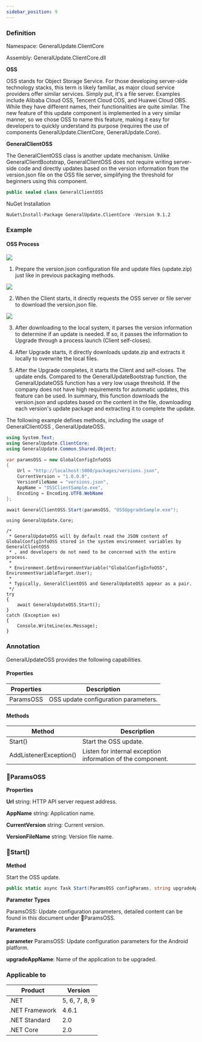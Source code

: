 ```yaml
---
sidebar_position: 9
---
```


### Definition

Namespace: GeneralUpdate.ClientCore

Assembly: GeneralUpdate.ClientCore.dll



**OSS**

OSS stands for Object Storage Service. For those developing server-side technology stacks, this term is likely familiar, as major cloud service providers offer similar services. Simply put, it's a file server. Examples include Alibaba Cloud OSS, Tencent Cloud COS, and Huawei Cloud OBS. While they have different names, their functionalities are quite similar. The new feature of this update component is implemented in a very similar manner, so we chose OSS to name this feature, making it easy for developers to quickly understand its purpose (requires the use of components GeneralUpdate.ClientCore, GeneralUpdate.Core).



**GeneralClientOSS**

The GeneralClientOSS class is another update mechanism. Unlike GeneralClientBootstrap, GeneralClientOSS does not require writing server-side code and directly updates based on the version information from the version.json file on the OSS file server, simplifying the threshold for beginners using this component.

```c#
public sealed class GeneralClientOSS
```

NuGet Installation

```shell
NuGet\Install-Package GeneralUpdate.ClientCore -Version 9.1.2
```



### Example

#### OSS Process

![](imgs/oss_flow.png)

1. Prepare the version.json configuration file and update files (update.zip) just like in previous packaging methods.

![](imgs/oss_version_json.png)

2. When the Client starts, it directly requests the OSS server or file server to download the version.json file.

![](imgs/oss_util.png)

3. After downloading to the local system, it parses the version information to determine if an update is needed. If so, it passes the information to Upgrade through a process launch (Client self-closes).

4. After Upgrade starts, it directly downloads update.zip and extracts it locally to overwrite the local files.

5. After the Upgrade completes, it starts the Client and self-closes. The update ends. Compared to the GeneralUpdateBootstrap function, the GeneralUpdateOSS function has a very low usage threshold. If the company does not have high requirements for automatic updates, this feature can be used. In summary, this function downloads the version.json and updates based on the content in the file, downloading each version's update package and extracting it to complete the update.



The following example defines methods, including the usage of GeneralClientOSS , GeneralUpdateOSS.

```c#
using System.Text;
using GeneralUpdate.ClientCore;
using GeneralUpdate.Common.Shared.Object;

var paramsOSS = new GlobalConfigInfoOSS
{
    Url = "http://localhost:5000/packages/versions.json",
    CurrentVersion = "1.0.0.0",
    VersionFileName = "versions.json",
    AppName = "OSSClientSample.exe",
    Encoding = Encoding.UTF8.WebName
};

await GeneralClientOSS.Start(paramsOSS, "OSSUpgradeSample.exe");
```



```
using GeneralUpdate.Core;

/*
 * GeneralUpdateOSS will by default read the JSON content of GlobalConfigInfoOSS stored in the system environment variables by GeneralClientOSS
 * , and developers do not need to be concerned with the entire process.
 * 
 * Environment.GetEnvironmentVariable("GlobalConfigInfoOSS", EnvironmentVariableTarget.User);
 * 
 * Typically, GeneralClientOSS and GeneralUpdateOSS appear as a pair.
 */
try
{
    await GeneralUpdateOSS.Start();
}
catch (Exception ex)
{
    Console.WriteLine(ex.Message);
}
```



### Annotation

GeneralUpdateOSS provides the following capabilities.

#### Properties

| Properties | Description                          |
| ---------- | ------------------------------------ |
| ParamsOSS  | OSS update configuration parameters. |



#### Methods

| Method                 | Description                                                 |
| ---------------------- | ----------------------------------------------------------- |
| Start()                | Start the OSS update.                                       |
| AddListenerException() | Listen for internal exception information of the component. |



### 🌴ParamsOSS

**Properties**

**Url** string: HTTP API server request address.

**AppName** string: Application name.

**CurrentVersion** string: Current version.

**VersionFileName** string: Version file name.



### 🌼Start()

**Method**

Start the OSS update.

```c#
public static async Task Start(ParamsOSS configParams, string upgradeAppName = "GeneralUpdate.Upgrade");
```



**Parameter Types**

ParamsOSS: Update configuration parameters, detailed content can be found in this document under 🌴ParamsOSS.



**Parameters**

**parameter** ParamsOSS: Update configuration parameters for the Android platform.

**upgradeAppName**: Name of the application to be upgraded.



### Applicable to

| Product        | Version       |
| -------------- | ------------- |
| .NET           | 5, 6, 7, 8, 9 |
| .NET Framework | 4.6.1         |
| .NET Standard  | 2.0           |
| .NET Core      | 2.0           |
